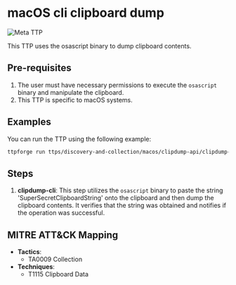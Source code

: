 # macOS cli clipboard dump

![Meta TTP](https://img.shields.io/badge/Meta_TTP-blue)

This TTP uses the osascript binary to dump clipboard contents.

## Pre-requisites

1. The user must have necessary permissions to execute the `osascript` binary
   and manipulate the clipboard.
1. This TTP is specific to macOS systems.

## Examples

You can run the TTP using the following example:

```bash
ttpforge run ttps/discovery-and-collection/macos/clipdump-api/clipdump-api.yaml
```

## Steps

1. **clipdump-cli**: This step utilizes the `osascript` binary to paste the
   string 'SuperSecretClipboardString' onto the clipboard and then dump the
   clipboard contents. It verifies that the string was obtained and notifies
   if the operation was successful.

## MITRE ATT&CK Mapping

- **Tactics**:
  - TA0009 Collection
- **Techniques**:
  - T1115 Clipboard Data
